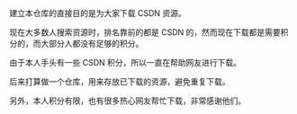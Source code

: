 建立本仓库的直接目的是为大家下载 CSDN 资源。

现在大多数人搜索资源时，排名靠前的都是 CSDN 的，然而现在下载都是需要积分的，而大部分人都没有足够的积分。

由于本人手头有一些 CSDN 积分，所以一直在帮助网友进行下载。

后来打算做一个仓库，用来存放已下载的资源，避免重复下载。

另外，本人积分有限，也有很多热心网友帮忙下载，非常感谢他们。
